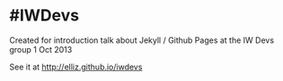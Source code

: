 #IWDevs
======

Created for introduction talk about Jekyll / Github Pages at the IW Devs group 1 Oct 2013

See it at http://elliz.github.io/iwdevs
